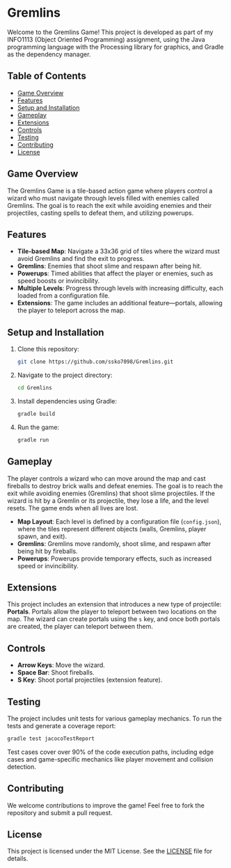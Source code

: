 # Gremlins

Welcome to the Gremlins Game! This project is developed as part of my INFO1113 (Object Oriented Programming) assignment, using the Java programming language with the Processing library for graphics, and Gradle as the dependency manager.

## Table of Contents
- [Game Overview](#game-overview)
- [Features](#features)
- [Setup and Installation](#setup-and-installation)
- [Gameplay](#gameplay)
- [Extensions](#extensions)
- [Controls](#controls)
- [Testing](#testing)
- [Contributing](#contributing)
- [License](#license)

## Game Overview
The Gremlins Game is a tile-based action game where players control a wizard who must navigate through levels filled with enemies called Gremlins. The goal is to reach the exit while avoiding enemies and their projectiles, casting spells to defeat them, and utilizing powerups.

## Features
- **Tile-based Map**: Navigate a 33x36 grid of tiles where the wizard must avoid Gremlins and find the exit to progress.
- **Gremlins**: Enemies that shoot slime and respawn after being hit.
- **Powerups**: Timed abilities that affect the player or enemies, such as speed boosts or invincibility.
- **Multiple Levels**: Progress through levels with increasing difficulty, each loaded from a configuration file.
- **Extensions**: The game includes an additional feature—portals, allowing the player to teleport across the map.

## Setup and Installation
1. Clone this repository:
   ```bash
   git clone https://github.com/ssko7098/Gremlins.git
   ```
2. Navigate to the project directory:
   ```bash
   cd Gremlins
   ```
3. Install dependencies using Gradle:
   ```bash
   gradle build
   ```
4. Run the game:
   ```bash
   gradle run
   ```

## Gameplay
The player controls a wizard who can move around the map and cast fireballs to destroy brick walls and defeat enemies. The goal is to reach the exit while avoiding enemies (Gremlins) that shoot slime projectiles. If the wizard is hit by a Gremlin or its projectile, they lose a life, and the level resets. The game ends when all lives are lost.

- **Map Layout**: Each level is defined by a configuration file (`config.json`), where the tiles represent different objects (walls, Gremlins, player spawn, and exit).
- **Gremlins**: Gremlins move randomly, shoot slime, and respawn after being hit by fireballs.
- **Powerups**: Powerups provide temporary effects, such as increased speed or invincibility.

## Extensions
This project includes an extension that introduces a new type of projectile: **Portals**. Portals allow the player to teleport between two locations on the map. The wizard can create portals using the `s` key, and once both portals are created, the player can teleport between them.

## Controls
- **Arrow Keys**: Move the wizard.
- **Space Bar**: Shoot fireballs.
- **S Key**: Shoot portal projectiles (extension feature).

## Testing
The project includes unit tests for various gameplay mechanics. To run the tests and generate a coverage report:
```bash
gradle test jacocoTestReport
```
Test cases cover over 90% of the code execution paths, including edge cases and game-specific mechanics like player movement and collision detection.

## Contributing
We welcome contributions to improve the game! Feel free to fork the repository and submit a pull request.

## License
This project is licensed under the MIT License. See the [LICENSE](LICENSE) file for details.
